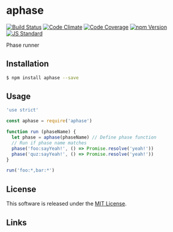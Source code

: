 aphase
==========

<!---
This file is generated by ape-tmpl. Do not update manually.
--->

<!-- Badge Start -->
<a name="badges"></a>

[![Build Status][bd_travis_shield_url]][bd_travis_url]
[![Code Climate][bd_codeclimate_shield_url]][bd_codeclimate_url]
[![Code Coverage][bd_codeclimate_coverage_shield_url]][bd_codeclimate_url]
[![npm Version][bd_npm_shield_url]][bd_npm_url]
[![JS Standard][bd_standard_shield_url]][bd_standard_url]

[bd_repo_url]: https://github.com/a-labo/aphase
[bd_travis_url]: http://travis-ci.org/a-labo/aphase
[bd_travis_shield_url]: http://img.shields.io/travis/a-labo/aphase.svg?style=flat
[bd_travis_com_url]: http://travis-ci.com/a-labo/aphase
[bd_travis_com_shield_url]: https://api.travis-ci.com/a-labo/aphase.svg?token=
[bd_license_url]: https://github.com/a-labo/aphase/blob/master/LICENSE
[bd_codeclimate_url]: http://codeclimate.com/github/a-labo/aphase
[bd_codeclimate_shield_url]: http://img.shields.io/codeclimate/github/a-labo/aphase.svg?style=flat
[bd_codeclimate_coverage_shield_url]: http://img.shields.io/codeclimate/coverage/github/a-labo/aphase.svg?style=flat
[bd_gemnasium_url]: https://gemnasium.com/a-labo/aphase
[bd_gemnasium_shield_url]: https://gemnasium.com/a-labo/aphase.svg
[bd_npm_url]: http://www.npmjs.org/package/aphase
[bd_npm_shield_url]: http://img.shields.io/npm/v/aphase.svg?style=flat
[bd_standard_url]: http://standardjs.com/
[bd_standard_shield_url]: https://img.shields.io/badge/code%20style-standard-brightgreen.svg

<!-- Badge End -->


<!-- Description Start -->
<a name="description"></a>

Phase runner

<!-- Description End -->


<!-- Overview Start -->
<a name="overview"></a>



<!-- Overview End -->


<!-- Sections Start -->
<a name="sections"></a>

<!-- Section from "doc/guides/01.Installation.md.hbs" Start -->

<a name="section-doc-guides-01-installation-md"></a>

Installation
-----

```bash
$ npm install aphase --save
```


<!-- Section from "doc/guides/01.Installation.md.hbs" End -->

<!-- Section from "doc/guides/02.Usage.md.hbs" Start -->

<a name="section-doc-guides-02-usage-md"></a>

Usage
---------

```javascript
'use strict'

const aphase = require('aphase')

function run (phaseName) {
  let phase = aphase(phaseName) // Define phase function
  // Run if phase name matches
  phase('foo:sayYeah!', () => Promise.resolve('yeah!'))
  phase('quz:sayYeah!', () => Promise.resolve('yeah!'))
}

run('foo:*,bar:*')

```


<!-- Section from "doc/guides/02.Usage.md.hbs" End -->


<!-- Sections Start -->


<!-- LICENSE Start -->
<a name="license"></a>

License
-------
This software is released under the [MIT License](https://github.com/a-labo/aphase/blob/master/LICENSE).

<!-- LICENSE End -->


<!-- Links Start -->
<a name="links"></a>

Links
------



<!-- Links End -->

